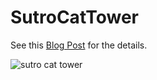 # SutroCatTower

See this [Blog Post](https://www.xkyle.com/Sutro-Cat-Tower/) for the details.

![sutro cat tower](https://www.xkyle.com/uploads/sutrocattower/IMG_20210126_210908-thumb.jpg)
